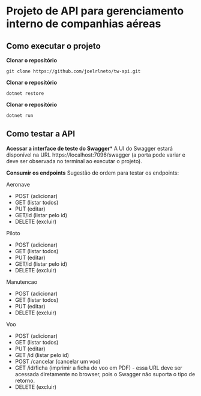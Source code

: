 # Projeto de API para gerenciamento interno de companhias aéreas

## Como executar o projeto

**Clonar o repositório**
```
git clone https://github.com/joelrlneto/tw-api.git
```

**Clonar o repositório**
```
dotnet restore
```

**Clonar o repositório**
```
dotnet run
```

## Como testar a API

**Acessar a interface de teste do Swagger***
A UI do Swagger estará disponível na URL https://localhost:7096/swagger (a porta pode variar e deve ser observada no terminal ao executar o projeto).

**Consumir os endpoints**
Sugestão de ordem para testar os endpoints:

Aeronave
- POST (adicionar)
- GET (listar todos)
- PUT (editar)
- GET/id (listar pelo id)
- DELETE (excluir)

Piloto
- POST (adicionar)
- GET (listar todos)
- PUT (editar)
- GET/id (listar pelo id)
- DELETE (excluir)

Manutencao
- POST (adicionar)
- GET (listar todos)
- PUT (editar)
- DELETE (excluir)

Voo
- POST (adicionar)
- GET (listar todos)
- PUT (editar)
- GET /id (listar pelo id)
- POST /cancelar (cancelar um voo)
- GET /id/ficha (imprimir a ficha do voo em PDF) - essa URL deve ser acessada diretamente no browser, pois o Swagger não suporta o tipo de retorno.
- DELETE (excluir)
